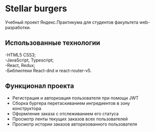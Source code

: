 # Stellar burgers

Учебный проект Яндекс.Практикума для студентов факультета web-разработки.

## Использованные технологии

-HTML5 CSS3;  
-JavaScript, Typescript;  
-React, Redux;  
-Библиотеки React-dnd и react-router-v5.  

## Функционал проекта

- Регистрация и авторизация пользователя при помощи JWT
- Сборка бургера перетаскиванием ингредиентов в зону конструктора
- Оформление заказа с отслеживанием его статуса
- Просмотр ленты текущих заказов всех пользователей
- Просмотр истории заказов авторизованного пользователя
